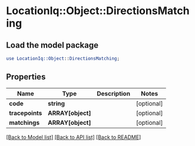 # LocationIq::Object::DirectionsMatching

## Load the model package
```perl
use LocationIq::Object::DirectionsMatching;
```

## Properties
Name | Type | Description | Notes
------------ | ------------- | ------------- | -------------
**code** | **string** |  | [optional] 
**tracepoints** | **ARRAY[object]** |  | [optional] 
**matchings** | **ARRAY[object]** |  | [optional] 

[[Back to Model list]](../README.md#documentation-for-models) [[Back to API list]](../README.md#documentation-for-api-endpoints) [[Back to README]](../README.md)


